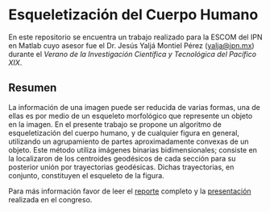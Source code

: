 # Esqueletización del Cuerpo Humano

En este repositorio se encuentra un trabajo realizado para la ESCOM del IPN en Matlab cuyo asesor fue el Dr. Jesús Yaljá Montiel Pérez (yalja@ipn.mx) durante el *Verano de la Investigación Científica y Tecnológica del Pacífico XIX*.

## Resumen

La información de una imagen puede ser reducida de varias formas, una de ellas es por medio de un esqueleto morfológico que represente un objeto en la imagen. En el presente trabajo se propone un algoritmo de esqueletización del cuerpo humano, y de cualquier figura en general, utilizando un agrupamiento de partes aproximadamente convexas de un objeto. Este método utiliza imágenes binarias bidimensionales; consiste en la localizaron de los centroides geodésicos de cada sección para su posterior unión por trayectorias geodésicas. Dichas trayectorias, en conjunto, constituyen el esqueleto de la figura.

Para más información favor de leer el [reporte](Reporte---Esqueletizaci-n-del-cuerpo-humano.pdf) completo y la [presentación](Equeletizacion-del-Cuerpo-Humano-Final.pdf) realizada en el congreso.
